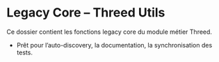 # Legacy Core – Threed Utils

Ce dossier contient les fonctions legacy core du module métier Threed.
- Prêt pour l’auto-discovery, la documentation, la synchronisation des tests.
